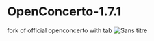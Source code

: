 # OpenConcerto-1.7.1
fork of official openconcerto with tab
![Sans titre](https://user-images.githubusercontent.com/67872405/184538738-932683ed-2869-40d6-87e4-5a440382cdbf.png)
